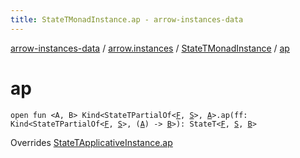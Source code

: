 ```yaml
---
title: StateTMonadInstance.ap - arrow-instances-data
---
```


[arrow-instances-data](../../index.html) / [arrow.instances](../index.html) / [StateTMonadInstance](index.html) / [ap](./ap.html)

# ap

`open fun <A, B> Kind<StateTPartialOf<`[`F`](index.html#F)`, `[`S`](index.html#S)`>, `[`A`](ap.html#A)`>.ap(ff: Kind<StateTPartialOf<`[`F`](index.html#F)`, `[`S`](index.html#S)`>, (`[`A`](ap.html#A)`) -> `[`B`](ap.html#B)`>): StateT<`[`F`](index.html#F)`, `[`S`](index.html#S)`, `[`B`](ap.html#B)`>`

Overrides [StateTApplicativeInstance.ap](../-state-t-applicative-instance/ap.html)

